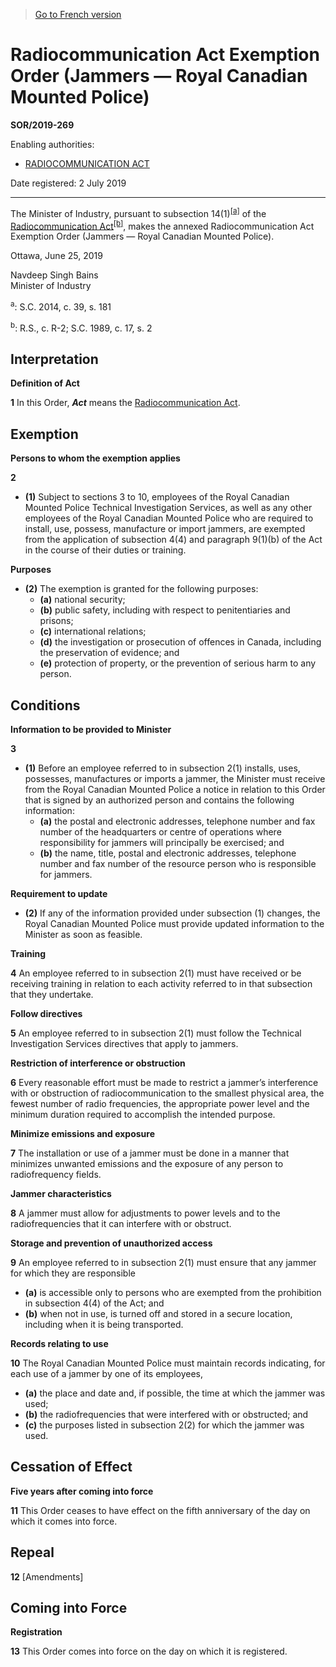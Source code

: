 > [Go to French version](/fr/Règlements/Décrets,%20ordonnances%20et%20règlements%20statutaires/2019/269.md)

# Radiocommunication Act Exemption Order (Jammers — Royal Canadian Mounted Police)

**SOR/2019-269**

Enabling authorities: 
- [RADIOCOMMUNICATION ACT](/en/Acts/Revised%20Statutes%20of%20Canada/R/R-2.md)

Date registered: 2 July 2019

----------

The Minister of Industry, pursuant to subsection 14(1)<sup><a href='#fn_81000-2-2359-E_hq_14985'>[a]</a></sup> of the [Radiocommunication Act](/en/Acts/Revised%20Statutes%20of%20Canada/R/R-2.md)<sup><a href='#fn_81000-2-2359-E_hq_14986'>[b]</a></sup>, makes the annexed Radiocommunication Act Exemption Order (Jammers — Royal Canadian Mounted Police).

Ottawa, June 25, 2019
<p>Navdeep Singh Bains<br />Minister of Industry<br /></p>



<a name='fn_81000-2-2359-E_hq_14985'><sup>a</sup></a>: S.C. 2014, c. 39, s. 181<br />

<a name='fn_81000-2-2359-E_hq_14986'><sup>b</sup></a>: R.S., c. R-2; S.C. 1989, c. 17, s. 2<br />


## Interpretation



**Definition of Act**

**1** In this Order, ***Act*** means the [Radiocommunication Act](/en/Acts/Revised%20Statutes%20of%20Canada/R/R-2.md).




## Exemption



**Persons to whom the exemption applies**

**2** 

- **(1)** Subject to sections 3 to 10, employees of the Royal Canadian Mounted Police Technical Investigation Services, as well as any other employees of the Royal Canadian Mounted Police who are required to install, use, possess, manufacture or import jammers, are exempted from the application of subsection 4(4) and paragraph 9(1)(b) of the Act in the course of their duties or training.

**Purposes**

- **(2)** The exemption is granted for the following purposes:
	- **(a)** national security;
	- **(b)** public safety, including with respect to penitentiaries and prisons;
	- **(c)** international relations;
	- **(d)** the investigation or prosecution of offences in Canada, including the preservation of evidence; and
	- **(e)** protection of property, or the prevention of serious harm to any person.




## Conditions



**Information to be provided to Minister**

**3** 

- **(1)** Before an employee referred to in subsection 2(1) installs, uses, possesses, manufactures or imports a jammer, the Minister must receive from the Royal Canadian Mounted Police a notice in relation to this Order that is signed by an authorized person and contains the following information:
	- **(a)** the postal and electronic addresses, telephone number and fax number of the headquarters or centre of operations where responsibility for jammers will principally be exercised; and
	- **(b)** the name, title, postal and electronic addresses, telephone number and fax number of the resource person who is responsible for jammers.

**Requirement to update**

- **(2)** If any of the information provided under subsection (1) changes, the Royal Canadian Mounted Police must provide updated information to the Minister as soon as feasible.




**Training**

**4** An employee referred to in subsection 2(1) must have received or be receiving training in relation to each activity referred to in that subsection that they undertake.




**Follow directives**

**5** An employee referred to in subsection 2(1) must follow the Technical Investigation Services directives that apply to jammers.




**Restriction of interference or obstruction**

**6** Every reasonable effort must be made to restrict a jammer’s interference with or obstruction of radiocommunication to the smallest physical area, the fewest number of radio frequencies, the appropriate power level and the minimum duration required to accomplish the intended purpose.




**Minimize emissions and exposure**

**7** The installation or use of a jammer must be done in a manner that minimizes unwanted emissions and the exposure of any person to radiofrequency fields.




**Jammer characteristics**

**8** A jammer must allow for adjustments to power levels and to the radiofrequencies that it can interfere with or obstruct.




**Storage and prevention of unauthorized access**

**9** An employee referred to in subsection 2(1) must ensure that any jammer for which they are responsible
- **(a)** is accessible only to persons who are exempted from the prohibition in subsection 4(4) of the Act; and
- **(b)** when not in use, is turned off and stored in a secure location, including when it is being transported.




**Records relating to use**

**10** The Royal Canadian Mounted Police must maintain records indicating, for each use of a jammer by one of its employees,
- **(a)** the place and date and, if possible, the time at which the jammer was used;
- **(b)** the radiofrequencies that were interfered with or obstructed; and
- **(c)** the purposes listed in subsection 2(2) for which the jammer was used.




## Cessation of Effect



**Five years after coming into force**

**11** This Order ceases to have effect on the fifth anniversary of the day on which it comes into force.




## Repeal


**12** [Amendments]




## Coming into Force



**Registration**

**13** This Order comes into force on the day on which it is registered.


